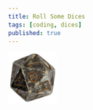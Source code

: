 ```yaml
---
title: Roll Some Dices
tags: [coding, dices]
published: true
---
```

<a href="{% post_url 2021-10-28-dices-howto %}" title="Dices Howto"><img class="icosahedron-rotate" src="/assets/img/icosahedron-small.png"/></a>

<div id="dice-ui-wrap" style="font-family: monospace;"></div>

<script type="module" src="/assets/js/dice/main.mjs"/>
